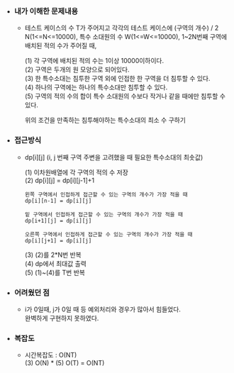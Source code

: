 - ### 내가 이해한 문제내용   
  - 테스트 케이스의 수 T가 주어지고 각각의 테스트 케이스에 (구역의 개수) / 2 N(1<=N<=10000),  특수 소대원의 수 W(1<=W<=10000), 1~2N번째 구역에 배치된 적의 수가 주어질 때,  
      
    (1) 각 구역에 배치된 적의 수는 1이상 10000이하이다.  
    (2) 구역은 두개의 원 모양으로 되어있다.  
    (3) 한 특수소대는 침투한 구역 외에 인접한 한 구역을 더 침투할 수 있다.  
    (4) 하나의 구역에는 하나의 특수소대만 침투할 수 있다.  
    (5) 구역의 적의 수의 합이 특수 소대원의 수보다 작거나 같을 때에만 침투할 수 있다.  
      
    위의 조건을 만족하는 침투해야하는 특수소대의 최소 수 구하기  
    
- ### 접근방식  
  - dp[i][j] (i, j 번째 구역 주변을 고려했을 때 필요한 특수소대의 최솟값)    
    
    (1) 이차원배열에 각 구역의 적의 수 저장  
    (2) dp[i][j] = dp[i][j-1]+1    
          
        왼쪽 구역에서 인접하게 접근할 수 있는 구역의 개수가 가장 적을 때  
        dp[i][n-1] = dp[i][j]
        
        밑 구역에서 인접하게 접근할 수 있는 구역의 개수가 가장 적을 때  
        dp[i+1][j] = dp[i][j]  
          
        오른쪽 구역에서 인접하게 접근할 수 있는 구역의 개수가 가장 적을 때  
        dp[i][j+1] = dp[i][j]  
     (3) (2)를 2*N번 반복  
     (4) dp에서 최대값 출력  
     (5) (1)~(4)를 T번 반복  

- ### 어려웠던 점  
  - i가 0일때, j가 0일 때 등 예외처리와 경우가 많아서 힘들었다.  
    완벽하게 구현하지 못하였다.  

- ### 복잡도  
  - 시간복잡도 : O(NT)  
    (3) O(N) * (5) O(T) = O(NT)     
